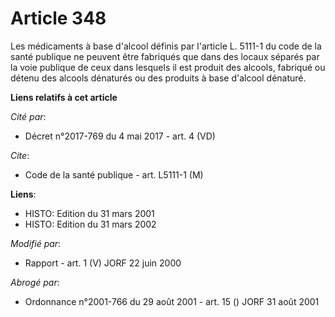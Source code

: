 # Article 348

Les médicaments à base d'alcool définis par l'article L. 5111-1 du code de la santé publique ne peuvent être fabriqués que
dans des locaux séparés par la voie publique de ceux dans lesquels il est produit des alcools, fabriqué ou détenu des alcools
dénaturés ou des produits à base d'alcool dénaturé.

**Liens relatifs à cet article**

_Cité par_:

  - Décret n°2017-769 du 4 mai 2017 - art. 4 (VD)

_Cite_:

  - Code de la santé publique - art. L5111-1 (M)

**Liens**:

  - HISTO: Edition du 31 mars 2001
  - HISTO: Edition du 31 mars 2002

_Modifié par_:

  - Rapport - art. 1 (V) JORF 22 juin 2000

_Abrogé par_:

  - Ordonnance n°2001-766 du 29 août 2001 - art. 15 () JORF 31 août 2001
